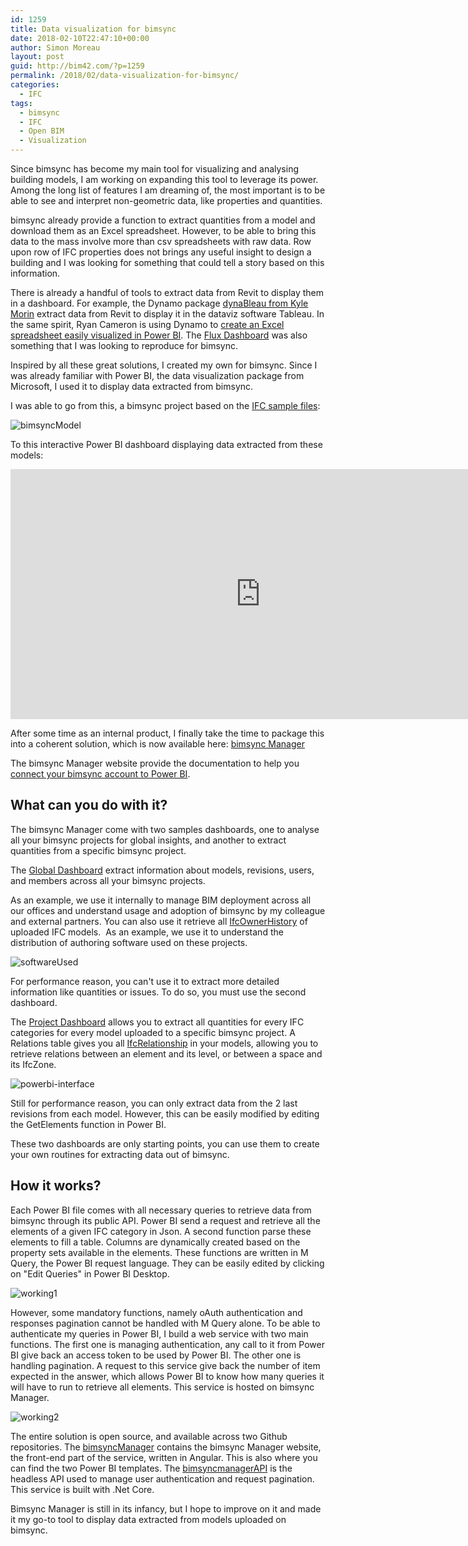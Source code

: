 ```yaml
---
id: 1259
title: Data visualization for bimsync
date: 2018-02-10T22:47:10+00:00
author: Simon Moreau
layout: post
guid: http://bim42.com/?p=1259
permalink: /2018/02/data-visualization-for-bimsync/
categories:
  - IFC
tags:
  - bimsync
  - IFC
  - Open BIM
  - Visualization
---
```

Since bimsync has become my main tool for visualizing and analysing building models, I am working on expanding this tool to leverage its power. Among the long list of features I am dreaming of, the most important is to be able to see and interpret non-geometric data, like properties and quantities.

bimsync already provide a function to extract quantities from a model and download them as an Excel spreadsheet. However, to be able to bring this data to the mass involve more than csv spreadsheets with raw data. Row upon row of IFC properties does not brings any useful insight to design a building and I was looking for something that could tell a story based on this information.

There is already a handful of tools to extract data from Revit to display them in a dashboard. For example, the Dynamo package [dynaBleau from Kyle Morin](http://blog.kylemorin.co/2015/03/dynableau-dynamo-tableau/) extract data from Revit to display it in the dataviz software Tableau. In the same spirit, Ryan Cameron is using Dynamo to [create an Excel spreadsheet easily visualized in Power BI](https://www.youtube.com/watch?time_continue=1&v=72QDQhmpEfU). The [Flux Dashboard](https://labs.flux.io/dashboard/) was also something that I was looking to reproduce for bimsync.

Inspired by all these great solutions, I created my own for bimsync. Since I was already familiar with Power BI, the data visualization package from Microsoft, I used it to display data extracted from bimsync.

I was able to go from this, a bimsync project based on the [IFC sample files](http://www.nibs.org/?page=bsa_commonbimfiles):

![bimsyncModel](/assets/2018/02/bimsyncModel.png)

To this interactive Power BI dashboard displaying data extracted from these models:

<iframe width="800" height="400" src="https://app.powerbi.com/view?r=eyJrIjoiZGY2ZDU2YTktOTE0Zi00NDgzLTk1NGItYjg2Y2QwOTc4MTQ4IiwidCI6IjRiZGExYzA1LTc3ZTgtNDM4OS1iNjliLTA1N2EzNzBlNjY1YSIsImMiOjh9" frameborder="0" allowFullScreen="true"></iframe>

After some time as an internal product, I finally take the time to package this into a coherent solution, which is now available here: [bimsync Manager](https://bimsyncmanager.firebaseapp.com/home)

The bimsync Manager website provide the documentation to help you [connect your bimsync account to Power BI](https://bimsyncmanager.firebaseapp.com/documentation#SetUp).

## What can you do with it?

The bimsync Manager come with two samples dashboards, one to analyse all your bimsync projects for global insights, and another to extract quantities from a specific bimsync project.

The [Global Dashboard](https://bimsyncmanager.firebaseapp.com/documentation#GlobalDashboard) extract information about models, revisions, users, and members across all your bimsync projects.

As an example, we use it internally to manage BIM deployment across all our offices and understand usage and adoption of bimsync by my colleague and external partners. You can also use it retrieve all [IfcOwnerHistory](http://www.buildingsmart-tech.org/ifc/IFC4/final/html/schema/ifcutilityresource/lexical/ifcownerhistory.htm) of uploaded IFC models.  As an example, we use it to understand the distribution of authoring software used on these projects.

![softwareUsed](/assets/2018/02/softwareUsed.png)

For performance reason, you can't use it to extract more detailed information like quantities or issues. To do so, you must use the second dashboard.

The [Project Dashboard](https://bimsyncmanager.firebaseapp.com/documentation#ProjectDashboard) allows you to extract all quantities for every IFC categories for every model uploaded to a specific bimsync project. A Relations table gives you all [IfcRelationship](http://www.buildingsmart-tech.org/ifc/IFC4/final/html/schema/ifckernel/lexical/ifcrelationship.htm) in your models, allowing you to retrieve relations between an element and its level, or between a space and its IfcZone.

![powerbi-interface](/assets/2018/02/powerbi-interface.png)

Still for performance reason, you can only extract data from the 2 last revisions from each model. However, this can be easily modified by editing the GetElements function in Power BI.

These two dashboards are only starting points, you can use them to create your own routines for extracting data out of bimsync.

## How it works?

Each Power BI file comes with all necessary queries to retrieve data from bimsync through its public API. Power BI send a request and retrieve all the elements of a given IFC category in Json. A second function parse these elements to fill a table. Columns are dynamically created based on the property sets available in the elements. These functions are written in M Query, the Power BI request language. They can be easily edited by clicking on "Edit Queries" in Power BI Desktop.

![working1](/assets/2018/02/working1.png)

However, some mandatory functions, namely oAuth authentication and responses pagination cannot be handled with M Query alone. To be able to authenticate my queries in Power BI, I build a web service with two main functions. The first one is managing authentication, any call to it from Power BI give back an access token to be used by Power BI. The other one is handling pagination. A request to this service give back the number of item expected in the answer, which allows Power BI to know how many queries it will have to run to retrieve all elements. This service is hosted on bimsync Manager.

![working2](/assets/2018/02/working2.png)

The entire solution is open source, and available across two Github repositories. The [bimsyncManager](https://github.com/simonmoreau/bimsyncManager) contains the bimsync Manager website, the front-end part of the service, written in Angular. This is also where you can find the two Power BI templates. The [bimsyncmanagerAPI](https://github.com/simonmoreau/bimsyncmanagerAPI) is the headless API used to manage user authentication and request pagination. This service is built with .Net Core.

Bimsync Manager is still in its infancy, but I hope to improve on it and made it my go-to tool to display data extracted from models uploaded on bimsync.
